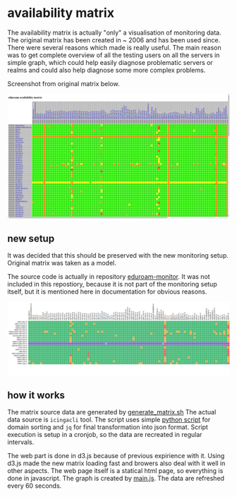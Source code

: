 # availability matrix

The availability matrix is actually "only" a visualisation of monitoring data. The original matrix has been created in ~ 2006 and has been used since.
There were several reasons which made is really useful. The main reason was to get complete overview of all the testing users on all the servers in simple graph,
which could help easily diagnose problematic servers or realms and could also help diagnose some more complex problems.

Screenshot from original matrix below.

![Screenshot](https://github.com/CESNET/eduroam-icinga/blob/master/doc/orig_matrix.png "original matrix")


## new setup

It was decided that this should be preserved with the new monitoring setup. Original matrix was taken as a model.

The source code is actually in repository [eduroam-monitor](https://github.com/CESNET/eduroam-monitor).
It was not included in this repostiory, because it is not part of the monitoring setup itself, but it is mentioned here in documentation for obvious reasons.

![Screenshot](https://github.com/CESNET/eduroam-icinga/blob/master/doc/new_matrix.png "new matrix")

## how it works

The matrix source data are generated by [generate_matrix.sh](https://github.com/CESNET/eduroam-monitor/blob/master/generate_matrix.sh)
The actual data source is `icingacli` tool. The script uses simple [python script](https://github.com/CESNET/eduroam-monitor/blob/master/sortcsvradius.py) for domain sorting and
`jq` for final transformation into json format. Script execution is setup in a cronjob, so the data are recreated in regular intervals.


The web part is done in d3.js because of previous expirience with it.
Using d3.js made the new matrix loading fast and browers also deal with it well in other aspects.
The web page itself is a statical html page, so everything is done in javascript.
The graph is created by [main.js](https://github.com/CESNET/eduroam-monitor/blob/master/matrix/main.js).
The data are refreshed every 60 seconds.


